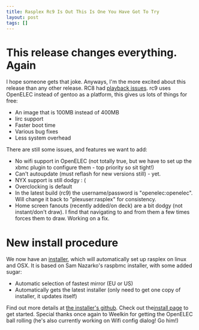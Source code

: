 ```yaml
---
title: Rasplex Rc9 Is Out This Is One You Have Got To Try
layout: post
tags: []
---
```



This release changes everything. Again
======================================

I hope someone gets that joke. Anyways, I'm the more excited about this release than any other release. RC8 had [playback issues](https://trello.com/c/MCByIded). rc9 uses OpenELEC instead of gentoo as a platform, this gives us lots of things for free:

-   An image that is 100MB instead of 400MB
-   lirc support
-   Faster boot time
-   Various bug fixes
-   Less system overhead

There are still some issues, and features we want to add:

-   No wifi support in OpenELEC (not totally true, but we have to set up the xbmc plugin to configure them - top priority so sit tight!)
-   Can't autoupdate (must reflash for new versions still) - yet.
-   NYX support is still dodgy : (
-   Overclocking is default
-   In the latest build (rc9) the username/password is "openelec:openelec". Will change it back to "plexuser:rasplex" for consistency.
-   Home screen fanouts (recently added/on deck) are a bit dodgy (not instant/don't draw). I find that navigating to and from them a few times forces them to draw. Working on a fix.

New install procedure
=====================

We now have an [installer](https://raw.github.com/dalehamel/rasplex-installer/master/getrasplex.py), which will automatically set up rasplex on linux and OSX. It is based on Sam Nazarko's raspbmc installer, with some added sugar:

-   Automatic selection of fastest mirror (EU or US)
-   Automatically gets the latest installer (only need to get one copy of installer, it updates itself)

Find out more details at [the installer's github](https://github.com/dalehamel/rasplex-installer). Check out the[install page](https://blog.srvthe.net/get-rasplex "Get rasplex") to get started. Special thanks once again to Weelkin for getting the OpenELEC ball rolling (he's also currently working on Wifi config dialog! Go him!)
